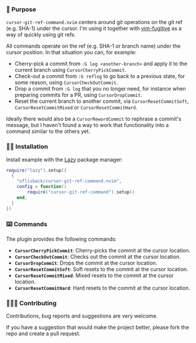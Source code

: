 ### :lotus_position: Purpose

`cursor-git-ref-command.nvim` centers around git operations on the git ref (e.g. SHA-1) under the cursor. I'm using it together with [vim-fugitive](https://github.com/tpope/vim-fugitive) as a way of quickly using git refs.

All commands operate on the ref (e.g. SHA-1 or branch name) under the cursor position. In that situation you can, for example:

- Cherry-pick a commit from `:G log <another-branch>` and apply it to the current branch using `CursorCherryPickCommit`.
- Check-out a commit from `:G reflog` to go back to a previous state, for some reason, using `CursorCheckOutCommit`.
- Drop a commit from `:G log` that you no longer need, for instance when preparing commits for a PR, using `CursorDropCommit`.
- Reset the current branch to another commit, via `CursorResetCommitSoft`, `CursorResetCommitMixed` or `CursorResetCommitHard`.

Ideally there would also be a `CursorRewordCommit` to rephrase a commit's message, but I haven't found a way to work that functionality into a command similar to the others yet.

### :mechanic: Installation

Install example with the [Lazy](https://github.com/folke/lazy.nvim) package manager:

```lua
require("lazy").setup({
  {
    "oflisback/cursor-git-ref-command.nvim",
	config = function()
		require("cursor-git-ref-command").setup()
	end,
  }
})
```

### :keyboard: Commands

The plugin provides the following commands:

- **`CursorCherryPickCommit`**: Cherry-picks the commit at the cursor location.
- **`CursorCheckOutCommit`**: Checks out the commit at the cursor location.
- **`CursorDropCommit`**: Drops the commit at the cursor location.
- **`CursorResetCommitSoft`**: Soft resets to the commit at the cursor location.
- **`CursorResetCommitMixed`**: Mixed resets to the commit at the cursor location.
- **`CursorResetCommitHard`**: Hard resets to the commit at the cursor location.

### :people_holding_hands: Contributing

Contributions, bug reports and suggestions are very welcome.

If you have a suggestion that would make the project better, please fork the repo and create a pull request.
